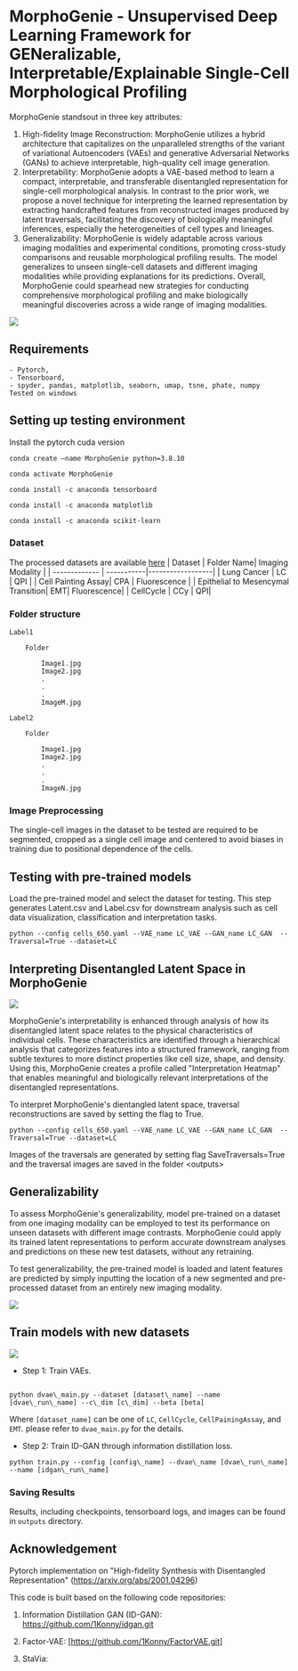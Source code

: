 # MorphoGenie - Unsupervised Deep Learning Framework for GENeralizable, Interpretable/Explainable Single-Cell Morphological Profiling

MorphoGenie standsout in three key attributes: 
1. High-fidelity Image Reconstruction: MorphoGenie utilizes a hybrid architecture that capitalizes on the unparalleled strengths of the variant of variational Autoencoders (VAEs) and generative Adversarial Networks (GANs) to achieve interpretable, high-quality cell image generation. 
2. Interpretability: MorphoGenie adopts a VAE-based method to learn a compact, interpretable, and transferable disentangled representation for single-cell morphological analysis. In contrast to the prior work, we propose a novel technique for interpreting the learned representation by extracting handcrafted features from reconstructed images produced by latent traversals, facilitating the discovery of biologically meaningful inferences, especially the heterogeneities of cell types and lineages. 
3. Generalizability: MorphoGenie is widely adaptable across various imaging modalities and experimental conditions, promoting cross-study comparisons and reusable morphological profiling results. The model generalizes to unseen single-cell datasets and different imaging modalities while providing explanations for its predictions. Overall, MorphoGenie could spearhead new strategies for conducting comprehensive morphological profiling and make biologically meaningful discoveries across a wide range of imaging modalities.



![](https://github.com/rashmisrm/MorphoGenie/blob/main/Figures/Intro.png)

## Requirements
```
- Pytorch,
- Tensorboard,
- spyder, pandas, matplotlib, seaborn, umap, tsne, phate, numpy
Tested on windows
```
## Setting up testing environment

Install the pytorch cuda version

```
conda create —name MorphoGenie python=3.8.10

conda activate MorphoGenie

conda install -c anaconda tensorboard

conda install -c anaconda matplotlib

conda install -c anaconda scikit-learn
```

### Dataset

The processed datasets are available [here](https://hkuhk-my.sharepoint.com/:f:/g/personal/rashmism_hku_hk/El4Ew1HJP5pGgThVYwuaN6kB9cXScl89KL0RSCxRPQr-vg?e=p2cgTt)
| Dataset       | Folder Name| Imaging Modality |
| ------------- | -----------|------------------|
| Lung Cancer   | LC         | QPI              |
| Cell Painting Assay| CPA   | Fluorescence     |
| Epithelial to Mesencymal Transition| EMT| Fluorescence|
| CellCycle     | CCy        | QPI|

### Folder structure

```
Label1

	Folder

		Image1.jpg
		Image2.jpg
		.
		.
		.
		ImageM.jpg

Label2

	Folder

		Image1.jpg
		Image2.jpg
		.
		.
		.
		ImageN.jpg

```

### Image Preprocessing

The single-cell images in the dataset to be tested are required to be segmented, cropped as a single cell image and centered to avoid biases in training due to positional dependence of the cells. 


## Testing with pre-trained models
Load the pre-trained model and select the dataset for testing. This step generates Latent.csv and Label.csv for downstream analysis such as cell data visualization, classification and interpretation tasks.

```
python --config cells_650.yaml --VAE_name LC_VAE --GAN_name LC_GAN  --Traversal=True --dataset=LC
```

## Interpreting Disentangled Latent Space in MorphoGenie

![](https://github.com/rashmisrm/MorphoGenie/blob/main/Figures/Disent.png)

MorphoGenie's interpretability is enhanced through analysis of how its disentangled latent space relates to the physical characteristics of individual cells. These characteristics are identified through a hierarchical analysis that categorizes features into a structured framework, ranging from subtle textures to more distinct properties like cell size, shape, and density. Using this, MorphoGenie creates a profile called "Interpretation Heatmap" that enables meaningful and biologically relevant interpretations of the disentangled representations.


To interpret MorphoGenie's dientangled latent space, traversal reconstructions are saved by setting the flag to True.

```
python --config cells_650.yaml --VAE_name LC_VAE --GAN_name LC_GAN  --Traversal=True --dataset=LC
```

Images of the traversals are generated by setting flag SaveTraversals=True and the traversal images are saved in the folder \<outputs\>


## Generalizability

To assess MorphoGenie's generalizability, model pre-trained on a dataset from one imaging modality can be employed to test its performance on unseen datasets with different image contrasts. MorphoGenie could apply its trained latent representations to perform accurate downstream analyses and predictions on these new test datasets, without any retraining.


To test generalizability, the pre-trained model is loaded and latent features are predicted by simply inputting the location of a new segmented and pre-processed dataset from an entirely new imaging modality.

![](https://github.com/rashmisrm/MorphoGenie/blob/main/Figures/Generalizability.png)

## Train models with new datasets

![](https://github.com/rashmisrm/MorphoGenie/blob/main/Figures/Idgan.png)

- Step 1: Train VAEs.

```

python dvae\_main.py --dataset [dataset\_name] --name [dvae\_run\_name] --c\_dim [c\_dim] --beta [beta]

```
Where `[dataset_name]` can be one of `LC`, `CellCycle`, `CellPainingAssay`, and `EMT`.
please refer to `dvae_main.py` for the details.

- Step 2: Train ID-GAN through information distillation loss.


```
python train.py --config [config\_name] --dvae\_name [dvae\_run\_name] --name [idgan\_run\_name]

```

### Saving Results

Results, including checkpoints, tensorboard logs, and images can be found in `outputs` directory.

## Acknowledgement

Pytorch implementation on "High-fidelity Synthesis with Disentangled Representation" (https://arxiv.org/abs/2001.04296)

This code is built based on the following code repositories:

1. Information Distillation GAN (ID-GAN): https://github.com/1Konny/idgan.git

2. Factor-VAE: [https://github.com/1Konny/FactorVAE.git]

3. StaVia: 